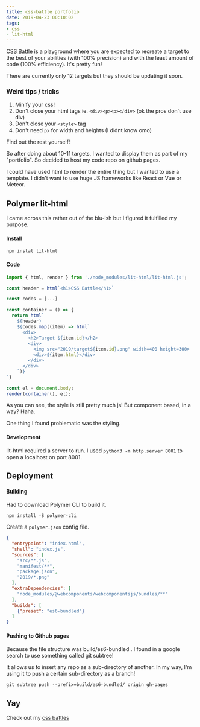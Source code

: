 ```yaml
---
title: css-battle portfolio
date: 2019-04-23 00:10:02
tags:
- css
- lit-html
---
```


[CSS Battle](http://cssbattle.dev) is a playground <!-- excerpt -->where you are expected to recreate a target to the best of your abilities (with 100% precision) and with the least amount of code (100% efficiency). It's pretty fun! 

There are currently only 12 targets but they should be updating it soon.

### Weird tips / tricks
1. Minify your css!
2. Don't close your html tags ie. `<div><p><p></div>` (ok the pros don't use div)
3. Don't close your `<style>` tag
4. Don't need `px` for width and heights (I didnt know omo)

Find out the rest yourself!

So after doing about 10-11 targets, I wanted to display them as part of my "portfolio". So decided to host my code repo on github pages. 

I could have used html to render the entire thing but I wanted to use a template. I didn't want to use huge JS frameworks like React or Vue or Meteor.

## Polymer lit-html
I came across this rather out of the blu-ish but I figured it fulfilled my purpose. 

#### Install
```
npm instal lit-html
```

#### Code

```js
import { html, render } from './node_modules/lit-html/lit-html.js';

const header = html`<h1>CSS Battle</h1>`

const codes = [...]

const container = () => {
  return html`
    ${header}
    ${codes.map((item) => html`
      <div>
        <h2>Target ${item.id}</h2>
        <div>
          <img src="2019/target${item.id}.png" width=400 height=300>
          <div>${item.html}</div>
        </div>
      </div>
    `)}
`}

const el = document.body;
render(container(), el);
```

As you can see, the style is still pretty much js! But component based, in a way? Haha. 

One thing I found problematic was the styling. 

#### Development
lit-html required a server to run. I used `python3 -m http.server 8001` to open a localhost on port 8001.

## Deployment
#### Building
Had to download Polymer CLI to build it.
```
npm install -S polymer-cli
```

Create a `polymer.json` config file.
```json
{
  "entrypoint": "index.html",
  "shell": "index.js",
  "sources": [
    "src/**.js",
    "manifest/**",
    "package.json",
    "2019/*.png"
  ],
  "extraDependencies": [
    "node_modules/@webcomponents/webcomponentsjs/bundles/**"
  ],
  "builds": [
    {"preset": "es6-bundled"}
  ]
}
```
#### Pushing to Github pages
Because the file structure was build/es6-bundled.. I found in a google search to use something called git subtree!

It allows us to insert any repo as a sub-directory of another. In my way, I'm using it to push a certain sub-directory as a branch! 
```
git subtree push --prefix=build/es6-bundled/ origin gh-pages
```

## Yay
Check out my [css battles](https://kohrongying.github.io/css-battle/)